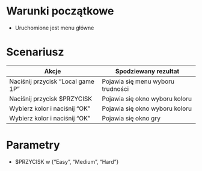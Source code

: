 # Warunki początkowe

* Uruchomione jest menu główne

# Scenariusz

|Akcje|Spodziewany rezultat|
|-----|--------------------|
|Naciśnij przycisk “Local game 1P”|Pojawia się menu wyboru trudności|
|Naciśnij przycisk $PRZYCISK|Pojawia się okno wyboru koloru|
|Wybierz kolor i naciśnij “OK”|Pojawia się okno wyboru koloru|
|Wybierz kolor i naciśnij “OK”|Pojawia się okno gry|

# Parametry

* $PRZYCISK w {“Easy”, “Medium”, “Hard”}
